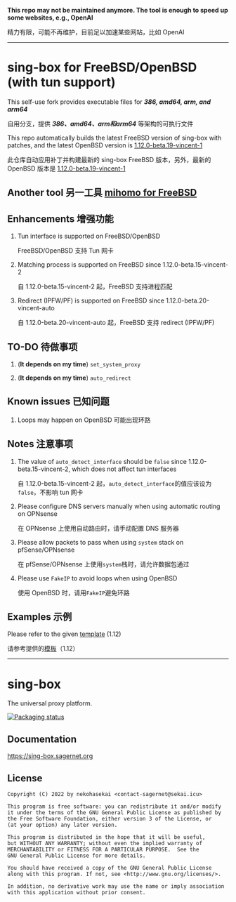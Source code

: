 
**This repo may not be maintained anymore. The tool is enough to speed up some websites, e.g., OpenAI**

精力有限，可能不再维护，目前足以加速某些网站，比如 OpenAI

---

# sing-box for FreeBSD/OpenBSD (with tun support)

This self-use fork provides executable files for _**386, amd64, arm, and arm64**_

自用分支，提供 _**386、amd64、arm和arm64**_ 等架构的可执行文件

This repo automatically builds the latest FreeBSD version of sing-box with patches, and the latest OpenBSD version is [1.12.0-beta.19-vincent-1](https://github.com/Vincent-Loeng/sing-box/releases/tag/1.12.0-beta.19-vincent-1)

此仓库自动应用补丁并构建最新的 sing-box FreeBSD 版本，另外，最新的 OpenBSD 版本是 [1.12.0-beta.19-vincent-1](https://github.com/Vincent-Loeng/sing-box/releases/tag/1.12.0-beta.19-vincent-1)

## Another tool 另一工具 [**mihomo for FreeBSD**](https://github.com/Vincent-Loeng/mihomo)


## Enhancements 增强功能

1. Tun interface is supported on FreeBSD/OpenBSD

   FreeBSD/OpenBSD 支持 Tun 网卡

2. Matching process is supported on FreeBSD since 1.12.0-beta.15-vincent-2

   自 1.12.0-beta.15-vincent-2 起，FreeBSD 支持进程匹配

3. Redirect (IPFW/PF) is supported on FreeBSD since 1.12.0-beta.20-vincent-auto

   自 1.12.0-beta.20-vincent-auto 起，FreeBSD 支持 redirect (IPFW/PF)


## TO-DO 待做事项

1. (**It depends on my time**) `set_system_proxy`

2. (**It depends on my time**) `auto_redirect`


## Known issues 已知问题

1. Loops may happen on OpenBSD    可能出现环路


## Notes 注意事项

1. The value of `auto_detect_interface` should be `false` since 1.12.0-beta.15-vincent-2, which does not affect tun interfaces

   自 1.12.0-beta.15-vincent-2 起，`auto_detect_interface`的值应该设为`false`，不影响 tun 网卡

2. Please configure DNS servers manually when using automatic routing on OPNsense

   在 OPNsense 上使用自动路由时，请手动配置 DNS 服务器

3. Please allow packets to pass when using `system` stack on pfSense/OPNsense

   在 pfSense/OPNsense 上使用`system`栈时，请允许数据包通过

4. Please use `FakeIP` to avoid loops when using OpenBSD

   使用 OpenBSD 时，请用`FakeIP`避免环路


## Examples 示例

Please refer to the given [template](template.json) (1.12)

请参考提供的[模板](template.json)（1.12）

---

# sing-box

The universal proxy platform.

[![Packaging status](https://repology.org/badge/vertical-allrepos/sing-box.svg)](https://repology.org/project/sing-box/versions)

## Documentation

https://sing-box.sagernet.org

## License

```
Copyright (C) 2022 by nekohasekai <contact-sagernet@sekai.icu>

This program is free software: you can redistribute it and/or modify
it under the terms of the GNU General Public License as published by
the Free Software Foundation, either version 3 of the License, or
(at your option) any later version.

This program is distributed in the hope that it will be useful,
but WITHOUT ANY WARRANTY; without even the implied warranty of
MERCHANTABILITY or FITNESS FOR A PARTICULAR PURPOSE.  See the
GNU General Public License for more details.

You should have received a copy of the GNU General Public License
along with this program. If not, see <http://www.gnu.org/licenses/>.

In addition, no derivative work may use the name or imply association
with this application without prior consent.
```
